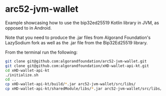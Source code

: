 # arc52-jvm-wallet

Example showcasing how to use the bip32ed25519 Kotlin library in JVM, as opposed to in Android.

Note that you need to produce the .jar files from Algorand Foundation's LazySodium fork as well as the .jar file from the Bip32Ed25519 library.

From the terminal run the following:

```bash
git clone git@github.com:algorandfoundation/arc52-jvm-wallet.git
git clone git@github.com:algorandfoundation/xHD-wallet-api-kt.git
cd xHD-wallet-api-kt
./initialize.sh
cd ..
cp xHD-wallet-api-kt/build/*.jar arc52-jvm-wallet/src/libs/
cp xHD-wallet-api-kt/sharedModule/libs/*.jar arc52-jvm-wallet/src/libs/
```
